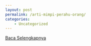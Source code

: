 ```yaml
---
layout: post
permalink: /arti-mimpi-perahu-orang/
categories:
    - Uncategorized
---
```


[Baca Selengkapnya](/10)